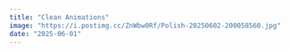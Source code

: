 ```yaml
---
title: "Clean Animations"
image: "https://i.postimg.cc/ZnWbw0Rf/Polish-20250602-200058560.jpg" 
date: "2025-06-01"
---
```

